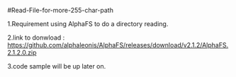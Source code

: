#Read-File-for-more-255-char-path

1.Requirement using AlphaFS to do a directory reading.

2.link to donwload : https://github.com/alphaleonis/AlphaFS/releases/download/v2.1.2/AlphaFS.2.1.2.0.zip

3.code sample will be up later on.

